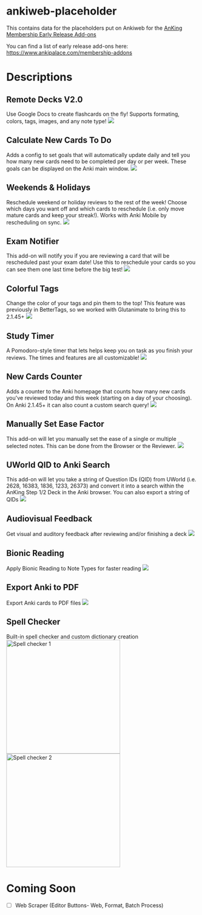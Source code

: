 # ankiweb-placeholder

This contains data for the placeholders put on Ankiweb for the [AnKing Membership Early Release Add-ons](https://www.ankipalace.com/memberships)

You can find a list of early release add-ons here: https://www.ankipalace.com/membership-addons


# Descriptions

## Remote Decks V2.0
Use Google Docs to create flashcards on the fly! Supports formating, colors, tags, images, and any note type!
<img src="https://raw.githubusercontent.com/AnKingMed/ankiweb-placeholder/master/screenshots/RemoteDecks.jpg?raw=content">

## Calculate New Cards To Do
Adds a config to set goals that will automatically update daily and tell you how many new cards need to be completed per day or per week. These goals can be displayed on the Anki main window.
<img src="https://raw.githubusercontent.com/AnKingMed/ankiweb-placeholder/master/screenshots/CalculateNew.jpg?raw=content">

## Weekends & Holidays
Reschedule weekend or holiday reviews to the rest of the week! Choose which days you want off and which cards to reschedule (i.e. only move mature cards and keep your streak!). Works with Anki Mobile by rescheduling on sync.
<img src="https://raw.githubusercontent.com/AnKingMed/ankiweb-placeholder/master/screenshots/WeekendsHolidays.jpeg?raw=content">

## Exam Notifier
This add-on will notify you if you are reviewing a card that will be rescheduled past your exam date! Use this to reschedule your cards so you can see them one last time before the big test!
<img src="https://raw.githubusercontent.com/AnKingMed/ankiweb-placeholder/master/screenshots/ExamNotifier.png?raw=content">

## Colorful Tags
Change the color of your tags and pin them to the top! This feature was previously in BetterTags, so we worked with Glutanimate to bring this to 2.1.45+
<img src="https://raw.githubusercontent.com/AnKingMed/ankiweb-placeholder/master/screenshots/ColorfulTags.png?raw=content">

## Study Timer
A Pomodoro-style timer that lets helps keep you on task as you finish your reviews. The times and features are all customizable!
<img src="https://raw.githubusercontent.com/AnKingMed/ankiweb-placeholder/master/screenshots/StudyTimer.jpg?raw=content">

## New Cards Counter
Adds a counter to the Anki homepage that counts how many new cards you've reviewed today and this week (starting on a day of your choosing). On Anki 2.1.45+ it can also count a custom search query!
<img src="https://raw.githubusercontent.com/AnKingMed/ankiweb-placeholder/master/screenshots/NewCardsCounter.jpg?raw=content">

## Manually Set Ease Factor
This add-on will let you manually set the ease of a single or multiple selected notes. This can be done from the Browser or the Reviewer.
<img src="https://raw.githubusercontent.com/AnKingMed/ankiweb-placeholder/main/screenshots/Set%20Ease%20-%20EditEase.gif?raw=content">

## UWorld QID to Anki Search
This add-on will let you take a string of Question IDs (QID) from UWorld (i.e. 2628, 16383, 1836, 1233, 26373) and convert it into a search within the AnKing Step 1/2 Deck in the Anki browser. You can also export a string of QIDs 
<img src="https://raw.githubusercontent.com/AnKingMed/ankiweb-placeholder/main/screenshots/Uworld%20QID.gif?raw=content">

## Audiovisual Feedback
Get visual and auditory feedback after reviewing and/or finishing a deck
<img src="https://raw.githubusercontent.com/AnKingMed/ankiweb-placeholder/master/screenshots/Flashcard Recording.gif?raw=content">

## Bionic Reading
Apply Bionic Reading to Note Types for faster reading
<img src="https://raw.githubusercontent.com/AnKingMed/ankiweb-placeholder/master/screenshots/bionic-reading.jpg?raw=content">

## Export Anki to PDF
Export Anki cards to PDF files
<img src="https://raw.githubusercontent.com/AnKingMed/ankiweb-placeholder/master/screenshots/anki_to_pdf.png?raw=content">

## Spell Checker
Built-in spell checker and custom dictionary creation
<img width="300" alt="Spell checker 1" src="https://user-images.githubusercontent.com/63011044/204074733-48a2a3b2-ad21-4ae5-ac46-1dd5e35b403e.png">
<img width="300" alt="Spell checker 2" src="https://user-images.githubusercontent.com/63011044/204074736-978fdcde-81b8-4a35-9c3b-8a94bd32a3ab.png">

# Coming Soon
- [ ] Web Scraper (Editor Buttons- Web, Format, Batch Process)


